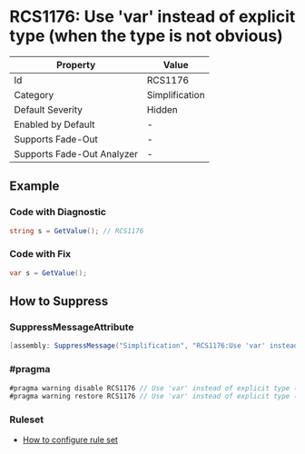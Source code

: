 # RCS1176: Use 'var' instead of explicit type \(when the type is not obvious\)

| Property                    | Value          |
| --------------------------- | -------------- |
| Id                          | RCS1176        |
| Category                    | Simplification |
| Default Severity            | Hidden         |
| Enabled by Default          | -              |
| Supports Fade\-Out          | -              |
| Supports Fade\-Out Analyzer | -              |

## Example

### Code with Diagnostic

```csharp
string s = GetValue(); // RCS1176
```

### Code with Fix

```csharp
var s = GetValue();
```

## How to Suppress

### SuppressMessageAttribute

```csharp
[assembly: SuppressMessage("Simplification", "RCS1176:Use 'var' instead of explicit type (when the type is not obvious).", Justification = "<Pending>")]
```

### \#pragma

```csharp
#pragma warning disable RCS1176 // Use 'var' instead of explicit type (when the type is not obvious).
#pragma warning restore RCS1176 // Use 'var' instead of explicit type (when the type is not obvious).
```

### Ruleset

* [How to configure rule set](../HowToConfigureAnalyzers.md)
